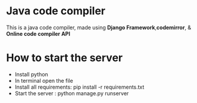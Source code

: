 # Java code compiler
This is a java code compiler, made using <b>Django Framework</b>,<b>codemirror</b>, & <b>Online code compiler API</b> 
# How to start the server
<ul>
<li>Install python</li>
<li>In terminal open the file</li>
<li>Install all requirements: pip install -r requirements.txt</li>
<li>Start the server : python manage.py runserver</li>
</ul>
